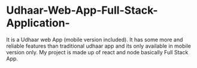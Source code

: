 # Udhaar-Web-App-Full-Stack-Application-
It is a Udhaar web App (mobile version included). It has some more and reliable features than traditional udhaar app and its only available in mobile version only. My project is made up of react and node basically Full Stack App.
